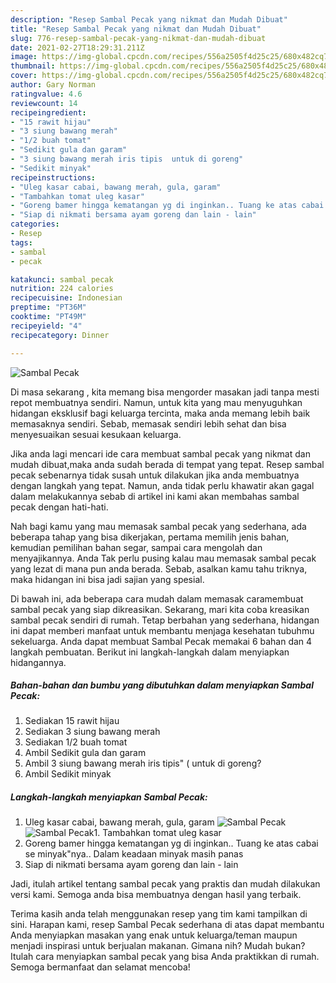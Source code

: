 ```yaml
---
description: "Resep Sambal Pecak yang nikmat dan Mudah Dibuat"
title: "Resep Sambal Pecak yang nikmat dan Mudah Dibuat"
slug: 776-resep-sambal-pecak-yang-nikmat-dan-mudah-dibuat
date: 2021-02-27T18:29:31.211Z
image: https://img-global.cpcdn.com/recipes/556a2505f4d25c25/680x482cq70/sambal-pecak-foto-resep-utama.jpg
thumbnail: https://img-global.cpcdn.com/recipes/556a2505f4d25c25/680x482cq70/sambal-pecak-foto-resep-utama.jpg
cover: https://img-global.cpcdn.com/recipes/556a2505f4d25c25/680x482cq70/sambal-pecak-foto-resep-utama.jpg
author: Gary Norman
ratingvalue: 4.6
reviewcount: 14
recipeingredient:
- "15 rawit hijau"
- "3 siung bawang merah"
- "1/2 buah tomat"
- "Sedikit gula dan garam"
- "3 siung bawang merah iris tipis  untuk di goreng"
- "Sedikit minyak"
recipeinstructions:
- "Uleg kasar cabai, bawang merah, gula, garam"
- "Tambahkan tomat uleg kasar"
- "Goreng bamer hingga kematangan yg di inginkan.. Tuang ke atas cabai se minyak&#34;nya.. Dalam keadaan minyak masih panas"
- "Siap di nikmati bersama ayam goreng dan lain - lain"
categories:
- Resep
tags:
- sambal
- pecak

katakunci: sambal pecak 
nutrition: 224 calories
recipecuisine: Indonesian
preptime: "PT36M"
cooktime: "PT49M"
recipeyield: "4"
recipecategory: Dinner

---
```



![Sambal Pecak](https://img-global.cpcdn.com/recipes/556a2505f4d25c25/680x482cq70/sambal-pecak-foto-resep-utama.jpg)

Di masa  sekarang , kita memang bisa mengorder masakan jadi tanpa mesti repot membuatnya sendiri. Namun, untuk kita yang mau menyuguhkan hidangan eksklusif bagi keluarga tercinta, maka anda memang lebih baik memasaknya sendiri. Sebab, memasak sendiri lebih sehat dan bisa menyesuaikan sesuai kesukaan keluarga.

Jika anda lagi mencari ide cara membuat sambal pecak yang nikmat dan mudah dibuat,maka anda sudah berada di tempat yang tepat. Resep sambal pecak  sebenarnya tidak susah untuk dilakukan jika anda membuatnya dengan langkah yang tepat. Namun, anda tidak perlu khawatir akan gagal dalam melakukannya 
sebab di artikel ini kami akan membahas sambal pecak dengan hati-hati.  



Nah bagi kamu yang mau memasak sambal pecak yang sederhana, ada beberapa tahap yang bisa dikerjakan, pertama memilih jenis bahan, kemudian pemilihan bahan segar, sampai cara mengolah dan menyajikannya. Anda Tak perlu pusing kalau mau memasak sambal pecak yang lezat di mana pun anda berada. Sebab, asalkan kamu  tahu triknya, maka hidangan ini bisa jadi sajian yang spesial.

Di bawah ini, ada beberapa cara mudah dalam memasak caramembuat sambal pecak yang siap dikreasikan. Sekarang, mari kita coba kreasikan sambal pecak sendiri di rumah. Tetap berbahan yang sederhana, hidangan ini dapat memberi manfaat untuk membantu menjaga kesehatan tubuhmu sekeluarga. Anda dapat membuat Sambal Pecak memakai 6 bahan dan 4 langkah pembuatan. Berikut ini langkah-langkah dalam menyiapkan hidangannya.

<!--inarticleads1-->

##### Bahan-bahan dan bumbu yang dibutuhkan dalam menyiapkan Sambal Pecak:

1. Sediakan 15 rawit hijau
1. Sediakan 3 siung bawang merah
1. Sediakan 1/2 buah tomat
1. Ambil Sedikit gula dan garam
1. Ambil 3 siung bawang merah iris tipis&#34; ( untuk di goreng?
1. Ambil Sedikit minyak




<!--inarticleads2-->

##### Langkah-langkah menyiapkan Sambal Pecak:

1. Uleg kasar cabai, bawang merah, gula, garam
<img src="https://img-global.cpcdn.com/steps/c93380192dd68409/160x128cq70/sambal-pecak-langkah-memasak-1-foto.jpg" alt="Sambal Pecak"><img src="https://img-global.cpcdn.com/steps/a9b854dfeae85801/160x128cq70/sambal-pecak-langkah-memasak-1-foto.jpg" alt="Sambal Pecak">1. Tambahkan tomat uleg kasar
1. Goreng bamer hingga kematangan yg di inginkan.. Tuang ke atas cabai se minyak&#34;nya.. Dalam keadaan minyak masih panas
1. Siap di nikmati bersama ayam goreng dan lain - lain




Jadi, itulah artikel tentang  sambal pecak  yang praktis dan mudah dilakukan versi kami. Semoga anda bisa membuatnya dengan hasil yang terbaik. 

Terima kasih anda telah menggunakan resep yang tim kami tampilkan di sini. Harapan kami, resep  Sambal Pecak sederhana di atas dapat membantu Anda menyiapkan masakan yang enak untuk keluarga/teman maupun menjadi inspirasi untuk berjualan makanan. Gimana nih? Mudah bukan? Itulah cara menyiapkan sambal pecak yang bisa Anda praktikkan di rumah. Semoga bermanfaat dan selamat mencoba!

